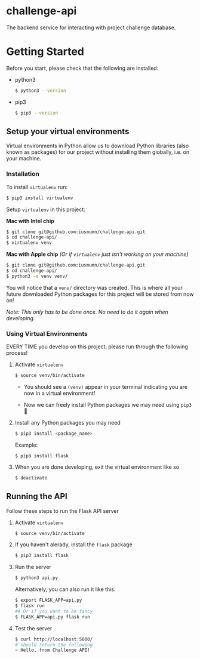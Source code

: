# challenge-api

The backend service for interacting with project challenge database.

# Getting Started

Before you start, please check that the following are installed:

- python3
    ```bash
    $ python3 --version
    ```

- pip3
    ```bash
    $ pip3 --version
    ```

## Setup your virtual environments

Virtual environments in Python allow us to download Python libraries (also known as packages) for our project without installing them globally, i.e. on your machine.

### Installation

To install `virtualenv` run:

```bash
$ pip3 install virtualenv
```

Setup `virtualenv` in this project:

**Mac with Intel chip**

```bash
$ git clone git@github.com:iusmumn/challenge-api.git
$ cd challenge-api/
$ virtualenv venv
```

**Mac with Apple chip** _(Or if `virtualenv` just isn't working on your machine)_

```bash
$ git clone git@github.com:iusmumn/challenge-api.git
$ cd challenge-api/
$ python3 -m venv venv/
```

You will notice that a `venv/` directory was created. This is where all your future downloaded Python packages for this project will be stored from now on!

_Note: This only has to be done once. No need to do it again when developing._

### Using Virtual Environments

EVERY TIME you develop on this project, please run through the following process!

1. Activate `virtualenv`

    ```bash
    $ source venv/bin/activate
    ```

    - You should see a `(venv)` appear in your terminal indicating you are now in a virtual environment!
    
    - Now we can freely install Python packages we may need using `pip3` 🚀

1. Install any Python packages you may need

    ```bash
    $ pip3 install <package_name>
    ```
    Example:
    ```
    $ pip3 install flask
    ```

1. When you are done developing, exit the virtual environment like so

    ```bash
    $ deactivate
    ```

## Running the API

Follow these steps to run the Flask API server

1. Activate `virtualenv`

    ```bash
    $ source venv/bin/activate
    ```

1. If you haven't alerady, install the `flask` package

    ```bash
    $ pip3 install flask
    ```

1. Run the server

    ```bash
    $ python3 api.py
    ```
    
    Alternatively, you can also run it like this:

    ```bash
    $ export FLASK_APP=api.py
    $ flask run
    ## Or if you want to be fancy
    $ FLASK_APP=api.py flask run
    ```

1. Test the server

    ```bash
    $ curl http://localhost:5000/
    # should return the following
    > Hello, from Challenge API!
    ```